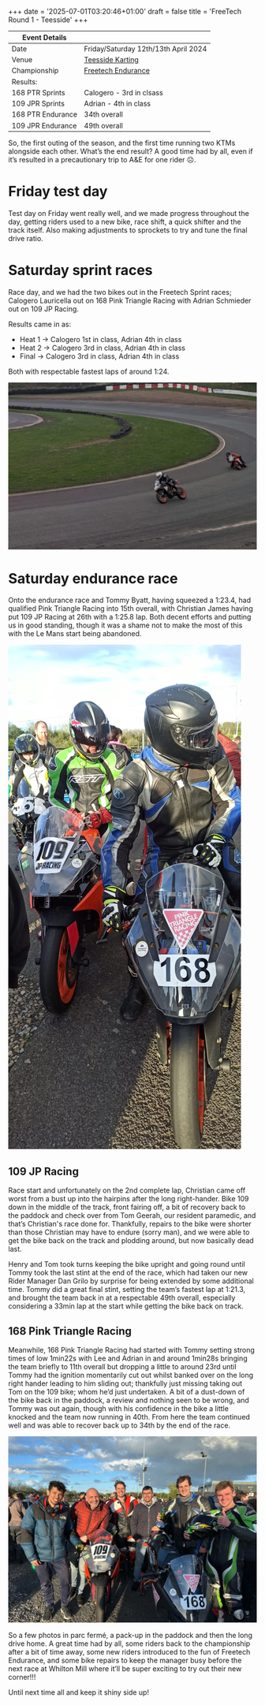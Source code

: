 +++
date = '2025-07-01T03:20:46+01:00'
draft = false
title = 'FreeTech Round 1 - Teesside'
+++

| Event Details |  |
|-----|----------|
| Date | Friday/Saturday 12th/13th April 2024  |
| Venue | [Teesside Karting](https://teessidemotorsports.co.uk/) |
|Championship | [Freetech Endurance](https://www.freetechendurance.com/) |
|Results:||
| 168 PTR Sprints | Calogero - 3rd in clsass |
| 109 JPR Sprints | Adrian - 4th in class |
| 168 PTR Endurance | 34th overall |
| 109 JPR Endurance | 49th overall |

So, the first outing of the season, and the first time running two KTMs alongside each other. What’s the end result? A good time had by all, even if it’s resulted in a precautionary trip to A&E for one rider ☹.

# Friday test day
Test day on Friday went really well, and we made progress throughout the day, getting riders used to a new bike, race shift, a quick shifter and the track itself. Also making adjustments to sprockets to try and tune the final drive ratio.

# Saturday sprint races
Race day, and we had the two bikes out in the Freetech Sprint races; Calogero Lauricella out on 168 Pink Triangle Racing with Adrian Schmieder out on 109 JP Racing. 

Results came in as:
- Heat 1 -> Calogero 1st in class, Adrian 4th in class
- Heat 2 -> Calogero 3rd in class, Adrian 4th in class
- Final -> Calogero 3rd in class, Adrian 4th in class

Both with respectable fastest laps of around 1:24.

![](both_banked.jpg)

# Saturday endurance race
Onto the endurance race and Tommy Byatt, having squeezed a 1:23.4, had qualified Pink Triangle Racing into 15th overall, with Christian James having put 109 JP Racing at 26th with a 1:25.8 lap. Both decent efforts and putting us in good standing, though it was a shame not to make the most of this with the Le Mans start being abandoned.

![](race_start.jpg)

## 109 JP Racing
Race start and unfortunately on the 2nd complete lap, Christian came off worst from a bust up into the hairpins after the long right-hander. Bike 109 down in the middle of the track, front fairing off, a bit of recovery back to the paddock and check over from Tom Geerah, our resident paramedic, and that’s Christian's race done for. Thankfully, repairs to the bike were shorter than those Christian may have to endure (sorry man), and we were able to get the bike back on the track and plodding around, but now basically dead last. 

Henry and Tom took turns keeping the bike upright and going round until Tommy took the last stint at the end of the race, which had taken our new Rider Manager Dan Grilo by surprise for being extended by some additional time. Tommy did a great final stint, setting the team’s fastest lap at 1:21.3, and brought the team back in at a respectable 49th overall, especially considering a 33min lap at the start while getting the bike back on track.

## 168 Pink Triangle Racing
Meanwhile, 168 Pink Triangle Racing had started with Tommy setting strong times of low 1min22s with Lee and Adrian in and around 1min28s bringing the team briefly to 11th overall but dropping a little to around 23rd until Tommy had the ignition momentarily cut out whilst banked over on the long right hander leading to him sliding out; thankfully just missing taking out Tom on the 109 bike; whom he’d just undertaken. A bit of a dust-down of the bike back in the paddock, a review and nothing seen to be wrong, and Tommy was out again, though with his confidence in the bike a little knocked and the team now running in 40th. From here the team continued well and was able to recover back up to 34th by the end of the race.

![](race_finish.jpg)

So a few photos in parc fermé, a pack-up in the paddock and then the long drive home. A great time had by all, some riders back to the championship after a bit of time away, some new riders introduced to the fun of Freetech Endurance, and some bike repairs to keep the manager busy before the next race at Whilton Mill where it’ll be super exciting to try out their new corner!!!

Until next time all and keep it shiny side up!